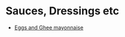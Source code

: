 <link rel="stylesheet" href="https://cdnjs.cloudflare.com/ajax/libs/github-markdown-css/4.0.0/github-markdown.min.css">

# Sauces, Dressings etc

- [Eggs and Ghee mayonnaise](EggsAndGheeMayo.md)
